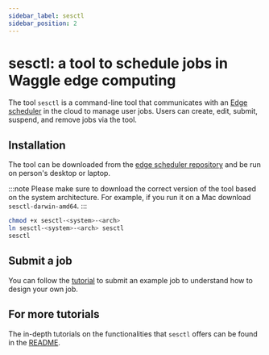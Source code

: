 ```yaml
---
sidebar_label: sesctl
sidebar_position: 2
---
```


# sesctl: a tool to schedule jobs in Waggle edge computing
The tool `sesctl` is a command-line tool that communicates with an [Edge scheduler](../about/architecture.md#edge-scheduler-es) in the cloud to manage user jobs. Users can create, edit, submit, suspend, and remove jobs via the tool. 

## Installation
The tool can be downloaded from the [edge scheduler repository](https://github.com/waggle-sensor/edge-scheduler/releases) and be run on person's desktop or laptop.

:::note
Please make sure to download the correct version of the tool based on the system architecture. For example, if you run it on a Mac download `sesctl-darwin-amd64`.
:::


```bash
chmod +x sesctl-<system>-<arch>
ln sesctl-<system>-<arch> sesctl
sesctl
```

## Submit a job
You can follow the [tutorial](../tutorials/schedule-jobs.md) to submit an example job to understand how to design your own job.

## For more tutorials
The in-depth tutorials on the functionalities that `sesctl` offers can be found in the [README](https://github.com/waggle-sensor/edge-scheduler/tree/main/docs/sesctl#readme).